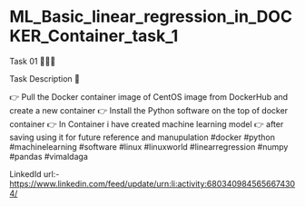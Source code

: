 # ML_Basic_linear_regression_in_DOCKER_Container_task_1
Task 01 👨🏻‍💻

Task Description 📄

👉 Pull the Docker container image of CentOS image from DockerHub and create a new container
👉 Install the Python software on the top of docker container
👉 In Container i have created machine learning model
👉 after saving using it for future reference and manupulation
#docker #python #machinelearning #software #linux #linuxworld #linearregression #numpy #pandas #vimaldaga

LinkedId url:-https://www.linkedin.com/feed/update/urn:li:activity:6803409845656674304/
